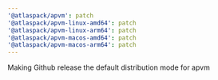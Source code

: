 ```yaml
---
'@atlaspack/apvm': patch
'@atlaspack/apvm-linux-amd64': patch
'@atlaspack/apvm-linux-arm64': patch
'@atlaspack/apvm-macos-amd64': patch
'@atlaspack/apvm-macos-arm64': patch
---
```


Making Github release the default distribution mode for apvm
